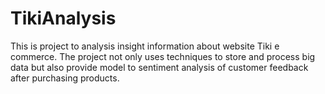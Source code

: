 # TikiAnalysis
This is project to analysis insight information about website Tiki e commerce. The project not only uses techniques to store and process big data but also provide model to sentiment analysis of customer feedback after purchasing products.
